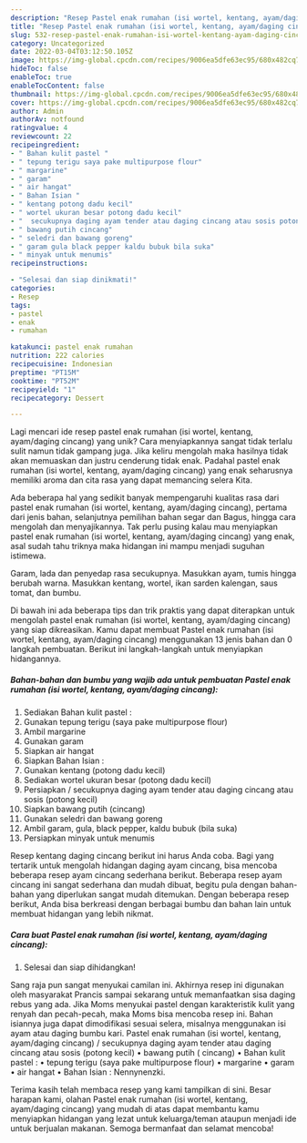 ```yaml
---
description: "Resep Pastel enak rumahan (isi wortel, kentang, ayam/daging cincang) yang Enak"
title: "Resep Pastel enak rumahan (isi wortel, kentang, ayam/daging cincang) yang Enak"
slug: 532-resep-pastel-enak-rumahan-isi-wortel-kentang-ayam-daging-cincang-yang-enak
category: Uncategorized
date: 2022-03-04T03:12:50.105Z
image: https://img-global.cpcdn.com/recipes/9006ea5dfe63ec95/680x482cq70/pastel-enak-rumahan-isi-wortel-kentang-ayamdaging-cincang-foto-resep-utama.jpg
hideToc: false
enableToc: true
enableTocContent: false
thumbnail: https://img-global.cpcdn.com/recipes/9006ea5dfe63ec95/680x482cq70/pastel-enak-rumahan-isi-wortel-kentang-ayamdaging-cincang-foto-resep-utama.jpg
cover: https://img-global.cpcdn.com/recipes/9006ea5dfe63ec95/680x482cq70/pastel-enak-rumahan-isi-wortel-kentang-ayamdaging-cincang-foto-resep-utama.jpg
author: Admin
authorAv: notfound
ratingvalue: 4
reviewcount: 22
recipeingredient:
- " Bahan kulit pastel "
- " tepung terigu saya pake multipurpose flour"
- " margarine"
- " garam"
- " air hangat"
- " Bahan Isian "
- " kentang potong dadu kecil"
- " wortel ukuran besar potong dadu kecil"
- "  secukupnya daging ayam tender atau daging cincang atau sosis potong kecil"
- " bawang putih cincang"
- " seledri dan bawang goreng"
- " garam gula black pepper kaldu bubuk bila suka"
- " minyak untuk menumis"
recipeinstructions:

- "Selesai dan siap dinikmati!"
categories:
- Resep
tags:
- pastel
- enak
- rumahan

katakunci: pastel enak rumahan 
nutrition: 222 calories
recipecuisine: Indonesian
preptime: "PT15M"
cooktime: "PT52M"
recipeyield: "1"
recipecategory: Dessert

---
```





Lagi mencari ide resep pastel enak rumahan (isi wortel, kentang, ayam/daging cincang) yang unik? Cara menyiapkannya sangat tidak terlalu sulit namun tidak gampang juga. Jika keliru mengolah maka hasilnya tidak akan memuaskan dan justru cenderung tidak enak. Padahal pastel enak rumahan (isi wortel, kentang, ayam/daging cincang) yang enak seharusnya memiliki aroma dan cita rasa yang dapat memancing selera Kita.





Ada beberapa hal yang sedikit banyak mempengaruhi kualitas rasa dari pastel enak rumahan (isi wortel, kentang, ayam/daging cincang), pertama dari jenis bahan, selanjutnya pemilihan bahan segar dan Bagus, hingga cara mengolah dan menyajikannya. Tak perlu pusing kalau mau menyiapkan pastel enak rumahan (isi wortel, kentang, ayam/daging cincang) yang enak,      asal sudah tahu triknya maka hidangan ini mampu menjadi suguhan istimewa.














Garam, lada dan penyedap rasa secukupnya. Masukkan ayam, tumis hingga berubah warna. Masukkan kentang, wortel, ikan sarden kalengan, saus tomat, dan bumbu.






Di bawah ini ada beberapa tips dan trik praktis yang dapat diterapkan untuk mengolah pastel enak rumahan (isi wortel, kentang, ayam/daging cincang) yang siap dikreasikan. Kamu dapat membuat Pastel enak rumahan (isi wortel, kentang, ayam/daging cincang) menggunakan 13 jenis bahan dan 0 langkah pembuatan. Berikut ini langkah-langkah untuk menyiapkan hidangannya.

<!--inarticleads1-->

##### Bahan-bahan dan bumbu yang wajib ada untuk pembuatan Pastel enak rumahan (isi wortel, kentang, ayam/daging cincang):

1. Sediakan  Bahan kulit pastel :
1. Gunakan  tepung terigu (saya pake multipurpose flour)
1. Ambil  margarine
1. Gunakan  garam
1. Siapkan  air hangat
1. Siapkan  Bahan Isian :
1. Gunakan  kentang (potong dadu kecil)
1. Sediakan  wortel ukuran besar (potong dadu kecil)
1. Persiapkan  / secukupnya daging ayam tender atau daging cincang atau sosis (potong kecil)
1. Siapkan  bawang putih (cincang)
1. Gunakan  seledri dan bawang goreng
1. Ambil  garam, gula, black pepper, kaldu bubuk (bila suka)
1. Persiapkan  minyak untuk menumis


Resep kentang daging cincang berikut ini harus Anda coba. Bagi yang tertarik untuk mengolah hidangan daging ayam cincang, bisa mencoba beberapa resep ayam cincang sederhana berikut. Beberapa resep ayam cincang ini sangat sederhana dan mudah dibuat, begitu pula dengan bahan-bahan yang diperlukan sangat mudah ditemukan. Dengan beberapa resep berikut, Anda bisa berkreasi dengan berbagai bumbu dan bahan lain untuk membuat hidangan yang lebih nikmat. 

<!--inarticleads2-->

##### Cara buat Pastel enak rumahan (isi wortel, kentang, ayam/daging cincang):


1. Selesai dan siap dihidangkan!

Sang raja pun sangat menyukai camilan ini. Akhirnya resep ini digunakan oleh masyarakat Prancis sampai sekarang untuk memanfaatkan sisa daging rebus yang ada. Jika Moms menyukai pastel dengan karakteristik kulit yang renyah dan pecah-pecah, maka Moms bisa mencoba resep ini. Bahan isiannya juga dapat dimodifikasi sesuai selera, misalnya menggunakan isi ayam atau daging bumbu kari. Pastel enak rumahan (isi wortel, kentang, ayam/daging cincang) / secukupnya daging ayam tender atau daging cincang atau sosis (potong kecil) • bawang putih ( cincang) • Bahan kulit pastel : • tepung terigu (saya pake multipurpose flour) • margarine • garam • air hangat • Bahan Isian : Nennynenzki. 

Terima kasih telah membaca resep yang kami tampilkan di sini. Besar harapan kami, olahan Pastel enak rumahan (isi wortel, kentang, ayam/daging cincang) yang mudah di atas dapat membantu kamu menyiapkan hidangan yang lezat untuk keluarga/teman ataupun menjadi ide untuk berjualan makanan. Semoga bermanfaat dan selamat mencoba!
